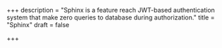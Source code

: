 +++
description = "Sphinx is a feature reach JWT-based authentication system that make zero queries to database during authorization."
title = "Sphinx"
draft = false

+++
